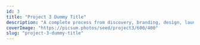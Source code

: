 ```yaml
---
id: 3
title: "Project 3 Dummy Title"
description: "A complete process from discovery, branding, design, launch to post-launch optimization."
coverImage: "https://picsum.photos/seed/project3/600/400"
slug: "project-3-dummy-title"
---
```

